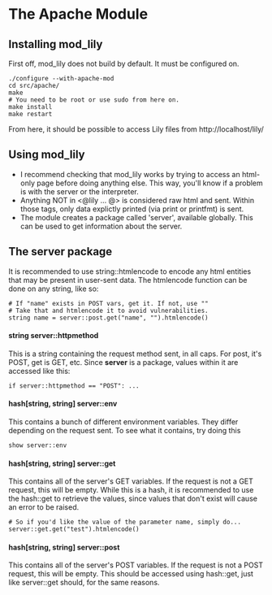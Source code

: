 # The Apache Module
## Installing mod_lily
First off, mod_lily does not build by default. It must be configured on.
```
./configure --with-apache-mod
cd src/apache/
make
# You need to be root or use sudo from here on.
make install
make restart
```

From here, it should be possible to access Lily files from http://localhost/lily/

## Using mod_lily
* I recommend checking that mod_lily works by trying to access an html-only page before doing anything else. This way, you'll know if a problem is with the server or the interpreter.
* Anything NOT in <@lily ... @> is considered raw html and sent. Within those tags, only data explictly printed (via print or printfmt) is sent.
* The module creates a package called 'server', available globally. This can be used to get information about the server.


## The server package
It is recommended to use string::htmlencode to encode any html entities that may be present in user-sent data. The htmlencode function can be done on any string, like so:
```
# If "name" exists in POST vars, get it. If not, use ""
# Take that and htmlencode it to avoid vulnerabilities.
string name = server::post.get("name", "").htmlencode()
```

#### string server::httpmethod
This is a string containing the request method sent, in all caps. For post, it's POST, get is GET, etc.
Since **server** is a package, values within it are accessed like this:
```
if server::httpmethod == "POST": ...
```

#### hash[string, string] server::env
This contains a bunch of different environment variables. They differ depending on the request sent. To see what it contains, try doing this
```
show server::env
```

#### hash[string, string] server::get
This contains all of the server's GET variables. If the request is not a GET request, this will be empty.
While this is a hash, it is recommended to use the hash::get to retrieve the values, since values that don't exist will cause an error to be raised.
```
# So if you'd like the value of the parameter name, simply do...
server::get.get("test").htmlencode()
```

#### hash[string, string] server::post
This contains all of the server's POST variables. If the request is not a POST request, this will be empty.
This should be accessed using hash::get, just like server::get should, for the same reasons.
